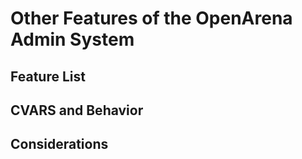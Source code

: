 # Other Features of the OpenArena Admin System #

## Feature List ##

## CVARS and Behavior ##

## Considerations ##